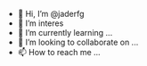 - 👋 Hi, I’m @jaderfg
- 👀 I’m interes
- 🌱 I’m currently learning ...
- 💞️ I’m looking to collaborate on ...
- 📫 How to reach me ...

<!---
jaderfg/jaderfg is a ✨ special ✨ repository because its `README.md` (this file) appears on your GitHub profile.
You can click the Preview link to take a look at your changes.
--->
